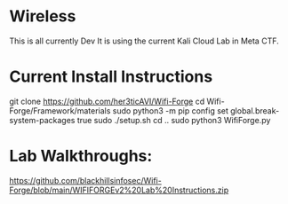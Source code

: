 # Wireless
This is all currently Dev
It is using the current Kali Cloud Lab in Meta CTF.

# Current Install Instructions

git clone https://github.com/her3ticAVI/Wifi-Forge
cd Wifi-Forge/Framework/materials
sudo python3 -m pip config set global.break-system-packages true
sudo ./setup.sh
cd ..
sudo python3 WifiForge.py

# Lab Walkthroughs:

https://github.com/blackhillsinfosec/Wifi-Forge/blob/main/WIFIFORGEv2%20Lab%20Instructions.zip
